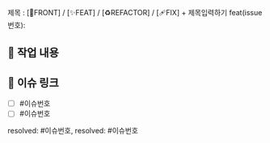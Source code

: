 제목 : [💄FRONT] / [✨FEAT] / [♻️REFACTOR] / [🩹FIX] + 제목입력하기
feat(issue 번호):

## 🔎 작업 내용

## 🔗 이슈 링크

- [ ] #이슈번호
- [ ] #이슈번호

resolved: #이슈번호, resolved: #이슈번호

